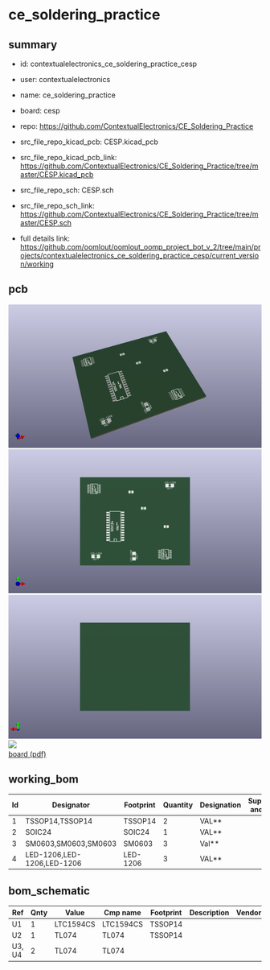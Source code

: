 # ce_soldering_practice
 
## summary 
* id: contextualelectronics_ce_soldering_practice_cesp
* user: contextualelectronics
* name: ce_soldering_practice
* board: cesp
* repo: https://github.com/ContextualElectronics/CE_Soldering_Practice
* src_file_repo_kicad_pcb: CESP.kicad_pcb
* src_file_repo_kicad_pcb_link: https://github.com/ContextualElectronics/CE_Soldering_Practice/tree/master/CESP.kicad_pcb


* src_file_repo_sch: CESP.sch
* src_file_repo_sch_link: https://github.com/ContextualElectronics/CE_Soldering_Practice/tree/master/CESP.sch
* full details link: https://github.com/oomlout/oomlout_oomp_project_bot_v_2/tree/main/projects/contextualelectronics_ce_soldering_practice_cesp/current_version/working  


## pcb  
![](working_3d_600.png) 
![](working_3d_front_600.png)  
![](working_3d_back_600.png)  
![](working_600.png)  
[board (pdf)](working.pdf)  

## working_bom
| Id | Designator | Footprint | Quantity | Designation | Supplier and ref |  | None | 
| --- | --- | --- | --- | --- | --- | --- | --- | 
| 1 | TSSOP14,TSSOP14 | TSSOP14 | 2 | VAL** |  |  | [''] | 
| 2 | SOIC24 | SOIC24 | 1 | VAL** |  |  | [''] | 
| 3 | SM0603,SM0603,SM0603 | SM0603 | 3 | Val** |  |  | [''] | 
| 4 | LED-1206,LED-1206,LED-1206 | LED-1206 | 3 | VAL** |  |  | [''] | 


## bom_schematic
| Ref | Qnty | Value | Cmp name | Footprint | Description | Vendor | DNP | 
| --- | --- | --- | --- | --- | --- | --- | --- | 
| U1 | 1 | LTC1594CS | LTC1594CS | TSSOP14 |  |  |  | 
| U2 | 1 | TL074 | TL074 | TSSOP14 |  |  |  | 
| U3, U4 | 2 | TL074 | TL074 |  |  |  |  | 



